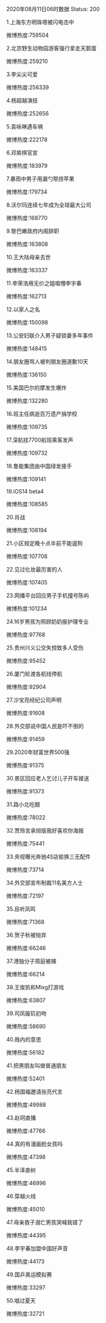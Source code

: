 2020年08月11日06时数据
Status: 200

1.上海东方明珠塔被闪电击中

微博热度:759504

2.北京野生动物园游客强行拿走天鹅蛋

微博热度:259210

3.李尖尖可爱

微博热度:256339

4.杨超越演技

微博热度:252656

5.袁咏琳遇车祸

微博热度:222178

6.邓紫棋官宣

微博热度:183979

7.暴雨中男子用漏勺帮捞苹果

微博热度:179734

8.沃尔玛连续七年成为全球最大公司

微博热度:168770

9.黎巴嫩政府内阁辞职

微博热度:163808

10.王大陆母亲去世

微博热度:163337

11.李荣浩用无价之姐唱懵李宇春

微博热度:162713

12.以家人之名

微博热度:150098

13.公安妇联介入男子疑锁妻多年事件

微博热度:148415

14.朋友圈骂人被判朋友圈道歉10天

微博热度:136150

15.美国巴尔的摩发生爆炸

微博热度:132280

16.班主任病逝百万遗产捐学校

微博热度:109735

17.深航挂7700航班乘客发声

微博热度:109732

18.鲁能集团由中国绿发接手

微博热度:109141

19.iOS14 beta4

微博热度:108585

20.肖战

微博热度:108194

21.小区规定晚十点半前不能遛狗

微博热度:107708

22.见过化妆最厉害的人

微博热度:107405

23.网播平台回应男子手机撞号陈屿

微博热度:101234

24.16岁男孩为照顾奶奶报护理专业

微博热度:97768

25.贵州兴义公交失控致多人受伤

微博热度:95452

26.厦门轮渡各航线停航

微博热度:92904

27.沙宝亮经纪公司声明

微博热度:91608

28.外交部说中国人民是吓不倒的

微博热度:91459

29.2020年财富世界500强

微博热度:91375

30.景区回应老人乞讨儿子开车接送

微博热度:91373

31.路小北吃醋

微博热度:78022

32.贾玲言承旭版我好喜欢你海报

微博热度:75441

33.央视曝光奔驰4S店偷换三无配件

微博热度:73714

34.外交部宣布制裁11名美方人士

微博热度:72197

35.且听凤鸣

微博热度:71368

36.贺子秋被抛弃

微博热度:66246

37.港独分子周庭被捕

微博热度:66214

38.王俊凯和Mlxg打游戏

微博热度:63807

39.司凤璇玑初吻

微博热度:58690

40.贱内的意思

微博热度:56182

41.把男朋友叫做普通朋友

微博热度:52401

42.杨国福邀请张亮代言

微博热度:49988

43.赵珂直播

微博热度:47766

44.真的有漫画脸女孩吗

微博热度:47398

45.半泽直树

微博热度:46996

46.穿越火线

微博热度:45010

47.母亲救子溺亡男孩哭喊我错了

微博热度:44395

48.李宇春加盟中国好声音

微博热度:44173

49.国乒奥运模拟赛

微博热度:33297

50.唱过夏天

微博热度:32721

